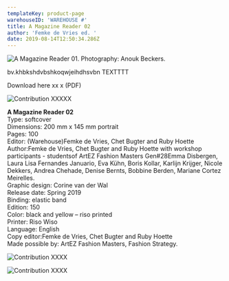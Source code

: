 ```yaml
---
templateKey: product-page
warehouseID: 'WAREHOUSE #'
title: A Magazine Reader 02
author: 'Femke de Vries ed. '
date: 2019-08-14T12:50:34.286Z
---
```

![A Magazine Reader 01. Photography: Anouk Beckers. ](/img/02_a-magazine-reader-02_photo_anouk-beckers.jpg "A Magazine Reader 01. Photography: Anouk Beckers. ")

bv.khbkshdvbshkoqwjeihdhsvbn TEXTTTT 

Download here   xx x (PDF) 

![Contribution XXXXX ](/img/a-magazine-reader-issue-02-denise-bernts-02.jpg "Contribution XXXXX ")



**A Magazine Reader 02**\
Type: softcover\
Dimensions: 200 mm x 145 mm portrait\
Pages: 100\
Editor: (Warehouse)Femke de Vries, Chet Bugter and Ruby Hoette\
Author:Femke de Vries, Chet Bugter and Ruby Hoette with workshop participants - studentsof ArtEZ Fashion Masters Gen#28Emma Disbergen, Laura Lisa Fernandes Januario, Eva Kühn, Boris Kollar, Karlijn Krijger, Nicole Dekkers, Andrea Chehade, Denise Bernts, Bobbine Berden, Mariane Cortez Meirelles.\
Graphic design: Corine van der Wal\
Release date: Spring 2019\
Binding: elastic band\
Edition: 150\
Color: black and yellow – riso printed\
Printer: Riso Wiso\
Language: English\
Copy editor:Femke de Vries, Chet Bugter and Ruby Hoette\
Made possible by: ArtEZ Fashion Masters, Fashion Strategy.



![Contribution  XXXX ](/img/a-magazine-reader-issue-02-introduction.jpg "Contribution  XXXX ")

![Contribution  XXXX ](/img/a-magazine-reader-issue-02-boris-kollar-1.jpg "Contribution  XXXX ")